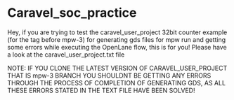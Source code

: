 # Caravel_soc_practice

Hey, if you are trying to test the caravel_user_project 32bit counter example (for the tag before mpw-3) for generating gds files for mpw run and getting some errors while executing the OpenLane flow, this is for you!
Please have a look at the caravel_user_project.txt file

NOTE: IF YOU CLONE THE LATEST VERSION OF CARAVEL_USER_PROJECT THAT IS mpw-3 BRANCH YOU SHOULDNT BE GETTING ANY ERRORS THROUGH THE PROCESS OF COMPLETION OF GENERATING GDS, AS ALL THESE ERRORS STATED IN THE TEXT FILE HAVE BEEN SOLVED!
